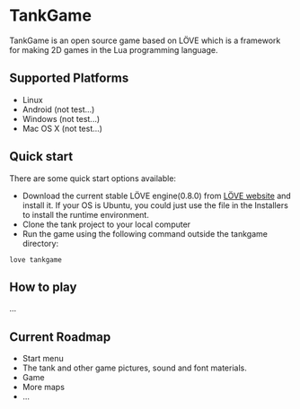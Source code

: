 # TankGame

TankGame is an open source game based on LÖVE which is a framework for making 2D games in the Lua programming language. 

## Supported Platforms    
* Linux 
* Android (not test...)
* Windows (not test...)
* Mac OS X (not test...)

## Quick start

There are some quick start options available:

* Download the current stable LÖVE engine(0.8.0) from [LÖVE website](https://love2d.org/) and install it. If your OS is Ubuntu, you could just use the file in the Installers to install the runtime environment.
* Clone the tank project to your local computer
* Run the game using the following command outside the tankgame directory:    
```   
love tankgame
```

## How to play
...

## Current Roadmap

* Start menu
* The tank and other game pictures, sound and font materials.
* Game 
* More maps
* ...
